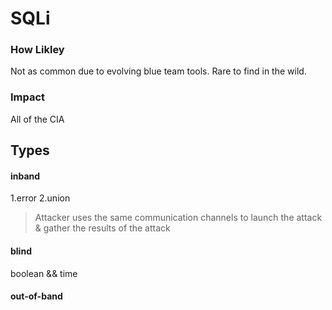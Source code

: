 # SQLi

### How Likley
Not as common due to evolving blue team tools. Rare to find in the wild.

### Impact
All of the CIA 

## Types

#### inband
  1.error  2.union
  > Attacker uses the same communication channels to launch the attack & gather the results of the attack    

#### blind
  boolean && time    


#### out-of-band

 
